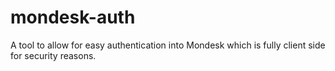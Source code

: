 # mondesk-auth
A tool to allow for easy authentication into Mondesk which is fully client side for security reasons.
